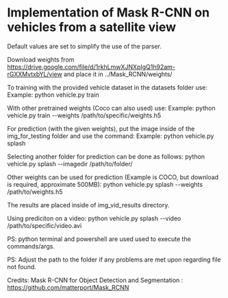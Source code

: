 # Implementation of Mask R-CNN on vehicles from a satellite view

Default values are set to simplify the use of the parser.

Download weights from https://drive.google.com/file/d/1rkhLmwXJNXpIgQ1h92am-rGXXMvtxbYL/view
and place it in ../Mask_RCNN/weights/

To training with the provided vehicle dataset in the datasets folder use:
Example: python vehicle.py train 

With other pretrained weights (Coco can also used) use:
Example: python vehicle.py train --weights /path/to/specific/weights.h5

For prediction (with the given weights), put the image inside of the img_for_testing folder and use the command:
Example: python vehicle.py splash

Selecting another folder for prediction can be done as follows:
python vehicle.py splash --imagedir /path/to/folder/

Other weights can be used for prediction (Example is COCO, but download is required, approximate 500MB):
python vehicle.py splash --weights /path/to/weights.h5

The results are placed inside of img_vid_results directory.

Using prediciton on a video:
python vehicle.py splash --video /path/to/specific/video.avi

PS: python terminal and powershell are used used to execute the commands/args.

PS: Adjust the path to the folder if any problems are met upon regarding file not found.


Credits:
Mask R-CNN for Object Detection and Segmentation : https://github.com/matterport/Mask_RCNN